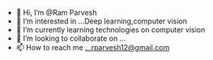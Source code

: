 - 👋 Hi, I’m @Ram Parvesh
- 👀 I’m interested in ...Deep learning,computer vision 
- 🌱 I’m currently learning technologies on computer vision
- 💞️ I’m looking to collaborate on ...
- 📫 How to reach me ...rparvesh12@gmail.com

<!---
ram-parvesh/ram-parvesh is a ✨ special ✨ repository because its `README.md` (this file) appears on your GitHub profile.
You can click the Preview link to take a look at your changes.
--->
